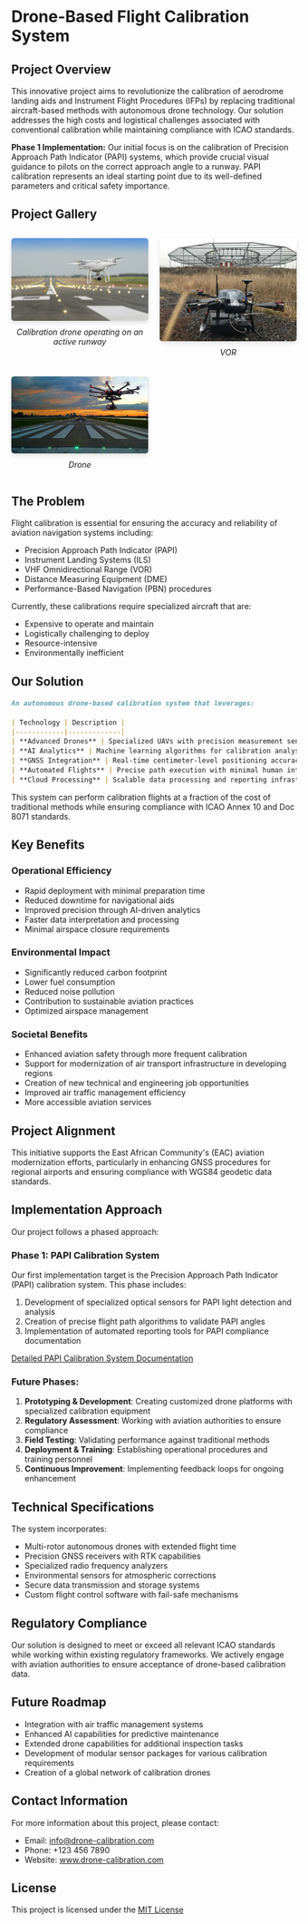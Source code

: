 # Drone-Based Flight Calibration System

## Project Overview
This innovative project aims to revolutionize the calibration of aerodrome landing aids and Instrument Flight Procedures (IFPs) by replacing traditional aircraft-based methods with autonomous drone technology. Our solution addresses the high costs and logistical challenges associated with conventional calibration while maintaining compliance with ICAO standards.

**Phase 1 Implementation:** Our initial focus is on the calibration of Precision Approach Path Indicator (PAPI) systems, which provide crucial visual guidance to pilots on the correct approach angle to a runway. PAPI calibration represents an ideal starting point due to its well-defined parameters and critical safety importance.

## Project Gallery

<div class="image-grid">
    <div class="grid-item">
        <img src="drones-white.jpg" alt="Drone on Runway">
        <p>Calibration drone operating on an active runway</p>
    </div>
    <div class="grid-item">
        <img src="dvor.webp" alt="PAPI Light System">
        <p>VOR</p>
    </div>
    <div class="grid-item">
        <img src="drone-black.jpg" alt="Calibration in Progress">
        <p>Drone</p>
    </div>
</div>

<style>
.image-grid {
    display: grid;
    grid-template-columns: repeat(2, 1fr);
    gap: 20px;
    margin: 30px 0;
}
.grid-item {
    text-align: center;
}
.grid-item img {
    max-width: 100%;
    border-radius: 5px;
    box-shadow: 0 4px 8px rgba(0,0,0,0.1);
}
.grid-item p {
    margin-top: 8px;
    font-style: italic;
}
</style>

## The Problem
Flight calibration is essential for ensuring the accuracy and reliability of aviation navigation systems including:
- Precision Approach Path Indicator (PAPI)
- Instrument Landing Systems (ILS)
- VHF Omnidirectional Range (VOR)
- Distance Measuring Equipment (DME)
- Performance-Based Navigation (PBN) procedures

Currently, these calibrations require specialized aircraft that are:
- Expensive to operate and maintain
- Logistically challenging to deploy
- Resource-intensive
- Environmentally inefficient

## Our Solution

```markdown
An autonomous drone-based calibration system that leverages:

| Technology | Description |
|------------|-------------|
| **Advanced Drones** | Specialized UAVs with precision measurement sensors |
| **AI Analytics** | Machine learning algorithms for calibration analysis |
| **GNSS Integration** | Real-time centimeter-level positioning accuracy |
| **Automated Flights** | Precise path execution with minimal human intervention |
| **Cloud Processing** | Scalable data processing and reporting infrastructure |
```

This system can perform calibration flights at a fraction of the cost of traditional methods while ensuring compliance with ICAO Annex 10 and Doc 8071 standards.

## Key Benefits

### Operational Efficiency
- Rapid deployment with minimal preparation time
- Reduced downtime for navigational aids
- Improved precision through AI-driven analytics
- Faster data interpretation and processing
- Minimal airspace closure requirements

### Environmental Impact
- Significantly reduced carbon footprint
- Lower fuel consumption
- Reduced noise pollution
- Contribution to sustainable aviation practices
- Optimized airspace management

### Societal Benefits
- Enhanced aviation safety through more frequent calibration
- Support for modernization of air transport infrastructure in developing regions
- Creation of new technical and engineering job opportunities
- Improved air traffic management efficiency
- More accessible aviation services

## Project Alignment
This initiative supports the East African Community's (EAC) aviation modernization efforts, particularly in enhancing GNSS procedures for regional airports and ensuring compliance with WGS84 geodetic data standards.

## Implementation Approach
Our project follows a phased approach:

### Phase 1: PAPI Calibration System
Our first implementation target is the Precision Approach Path Indicator (PAPI) calibration system. This phase includes:
1. Development of specialized optical sensors for PAPI light detection and analysis
2. Creation of precise flight path algorithms to validate PAPI angles
3. Implementation of automated reporting tools for PAPI compliance documentation

[Detailed PAPI Calibration System Documentation](./docs/PAPI_CALIBRATION.md)

### Future Phases:
1. **Prototyping & Development**: Creating customized drone platforms with specialized calibration equipment
2. **Regulatory Assessment**: Working with aviation authorities to ensure compliance
3. **Field Testing**: Validating performance against traditional methods
4. **Deployment & Training**: Establishing operational procedures and training personnel
5. **Continuous Improvement**: Implementing feedback loops for ongoing enhancement

## Technical Specifications

The system incorporates:
- Multi-rotor autonomous drones with extended flight time
- Precision GNSS receivers with RTK capabilities
- Specialized radio frequency analyzers
- Environmental sensors for atmospheric corrections
- Secure data transmission and storage systems
- Custom flight control software with fail-safe mechanisms

## Regulatory Compliance
Our solution is designed to meet or exceed all relevant ICAO standards while working within existing regulatory frameworks. We actively engage with aviation authorities to ensure acceptance of drone-based calibration data.

## Future Roadmap
- Integration with air traffic management systems
- Enhanced AI capabilities for predictive maintenance
- Extended drone capabilities for additional inspection tasks
- Development of modular sensor packages for various calibration requirements
- Creation of a global network of calibration drones

## Contact Information
For more information about this project, please contact:
- Email: info@drone-calibration.com
- Phone: +123 456 7890
- Website: www.drone-calibration.com

## License
This project is licensed under the [MIT License](LICENSE)